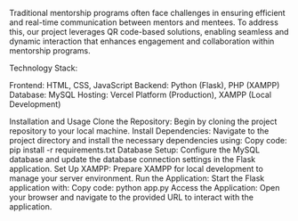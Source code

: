 Traditional mentorship programs often face challenges in ensuring efficient and real-time communication between mentors and mentees. To address this, our project leverages QR code-based solutions, enabling seamless and dynamic interaction that enhances engagement and collaboration within mentorship programs.

Technology Stack:

Frontend: HTML, CSS, JavaScript
Backend: Python (Flask), PHP (XAMPP)
Database: MySQL
Hosting: Vercel Platform (Production), XAMPP (Local Development)

Installation and Usage
Clone the Repository: Begin by cloning the project repository to your local machine.
Install Dependencies: Navigate to the project directory and install the necessary dependencies using:
Copy code:
pip install -r requirements.txt
Database Setup: Configure the MySQL database and update the database connection settings in the Flask application.
Set Up XAMPP: Prepare XAMPP for local development to manage your server environment.
Run the Application: Start the Flask application with:
Copy code:
python app.py
Access the Application: Open your browser and navigate to the provided URL to interact with the application.
